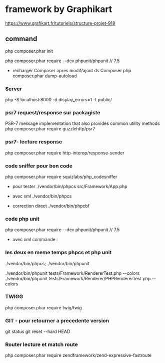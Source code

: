# framework by Graphikart

https://www.grafikart.fr/tutoriels/structure-projet-918



## command

php composer.phar init

php composer.phar require --dev phpunit/phpunit // 7.5

- recharger Composer apres modif/ajout ds Composer
php composer.phar dump-autoload


### Server
php -S localhost:8000 -d display_errors=1 -t public/


###  psr7 request/response sur packagiste
PSR-7 message implementation that also provides common utility methods
php composer.phar require guzzlehttp/psr7

### psr7- lecture response
php composer.phar require http-interop/response-sender


### code sniffer pour bon code
php composer.phar require squizlabs/php_codesniffer
- pour tester
./vendor/bin/phpcs src/Framework/App.php

- avec xml 
./vendor/bin/phpcs

- correction direct
./vendor/bin/phpcbf

### code php unit
php composer.phar require --dev phpunit/phpunit // 7.5

- avec xml commande :

### les deux en meme temps phpcs et php unit
 ./vendor/bin/phpcs; ./vendor/bin/phpunit

 ./vendor/bin/phpunit tests/Framework/RendererTest.php --colors
 ./vendor/bin/phpunit tests/Framework/Renderer/PHPRendererTest.php --colors
 
 ### TWIGG

php composer.phar require twig/twig

### GIT - pour retourner a precedente version
git status
git reset --hard HEAD


### Router lecture et match route
php composer.phar require zendframework/zend-expressive-fastroute
